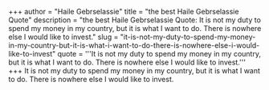 +++
author = "Haile Gebrselassie"
title = "the best Haile Gebrselassie Quote"
description = "the best Haile Gebrselassie Quote: It is not my duty to spend my money in my country, but it is what I want to do. There is nowhere else I would like to invest."
slug = "it-is-not-my-duty-to-spend-my-money-in-my-country-but-it-is-what-i-want-to-do-there-is-nowhere-else-i-would-like-to-invest"
quote = '''It is not my duty to spend my money in my country, but it is what I want to do. There is nowhere else I would like to invest.'''
+++
It is not my duty to spend my money in my country, but it is what I want to do. There is nowhere else I would like to invest.
